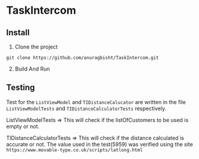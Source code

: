 # TaskIntercom
  
  
  ## Install

  1. Clone the project 
  
  `git clone https://github.com/anuragbisht/TaskIntercom.git`

  2. Build And Run
  
  
  ## Testing
  
  Test for the `ListViewModel` and `TIDistanceCalucator` are written in the file `ListViewModelTests` and `TIDistanceCalculatorTests` respectively.
  
  ListViewModelTests => This will check if the listOfCustomers to be used is empty or not.

  TIDistanceCalculatorTests =>  This will check if the distance calculated is accurate or not. The value used in the test(5959) was verified using the site 
  `https://www.movable-type.co.uk/scripts/latlong.html`
  
  
  
